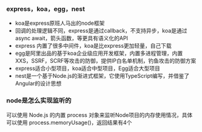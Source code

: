 ### express，koa，egg，nest
* koa是express原班人马出的node框架
* 回调的处理逻辑不同，express是通过callback，不支持异步，koa是通过async await，箭头函数，等更具有语义化的API
* express 内置了很多中间件，koa是比express更加轻量，自己下载
* egg是阿里出品的基于koa企业级应用开发框架，内置多进程管理，内置XXS，SSRF，SCRF等攻击的防御，提供IP白名单机制，钓鱼攻击的防御方案
* express适合小型项目，koa适合中型项目，Egg适合大型项目
* nest是一个基于Node.js的渐进式框架，它使用TypeScript编写，并借鉴了Angular的设计思想

### node是怎么实现监听的
可以使用 Node.js 的内置 process 对象来监听Node项目的内存使用情况，具体可以使用 process.memoryUsage()，返回结果有4个